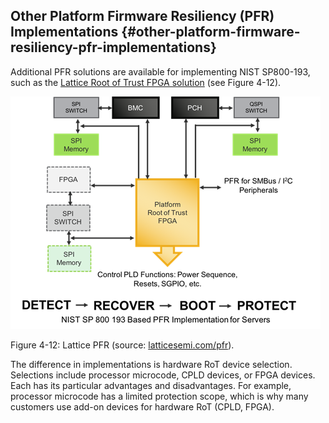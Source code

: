 <!--- @file
  other-platform-firmware-resiliency-pfr-implementations.md for Understanding the UEFI Secure Boot Chain

  Copyright (c) 2019, Intel Corporation. All rights reserved.<BR>

  Redistribution and use in source (original document form) and 'compiled'
  forms (converted to PDF, epub, HTML and other formats) with or without
  modification, are permitted provided that the following conditions are met:

  1) Redistributions of source code (original document form) must retain the
     above copyright notice, this list of conditions and the following
     disclaimer as the first lines of this file unmodified.

  2) Redistributions in compiled form (transformed to other DTDs, converted to
     PDF, epub, HTML and other formats) must reproduce the above copyright
     notice, this list of conditions and the following disclaimer in the
     documentation and/or other materials provided with the distribution.

  THIS DOCUMENTATION IS PROVIDED BY TIANOCORE PROJECT "AS IS" AND ANY EXPRESS OR
  IMPLIED WARRANTIES, INCLUDING, BUT NOT LIMITED TO, THE IMPLIED WARRANTIES OF
  MERCHANTABILITY AND FITNESS FOR A PARTICULAR PURPOSE ARE DISCLAIMED. IN NO
  EVENT SHALL TIANOCORE PROJECT  BE LIABLE FOR ANY DIRECT, INDIRECT, INCIDENTAL,
  SPECIAL, EXEMPLARY, OR CONSEQUENTIAL DAMAGES (INCLUDING, BUT NOT LIMITED TO,
  PROCUREMENT OF SUBSTITUTE GOODS OR SERVICES; LOSS OF USE, DATA, OR PROFITS;
  OR BUSINESS INTERRUPTION) HOWEVER CAUSED AND ON ANY THEORY OF LIABILITY,
  WHETHER IN CONTRACT, STRICT LIABILITY, OR TORT (INCLUDING NEGLIGENCE OR
  OTHERWISE) ARISING IN ANY WAY OUT OF THE USE OF THIS DOCUMENTATION, EVEN IF
  ADVISED OF THE POSSIBILITY OF SUCH DAMAGE.

-->


## Other Platform Firmware Resiliency (PFR) Implementations {#other-platform-firmware-resiliency-pfr-implementations}

Additional PFR solutions are available for implementing NIST SP800-193, such as the [Lattice Root of Trust FPGA solution](http://www.latticesemi.com/pfr) (see Figure 4-12).

![C:\Users\jyao1\Desktop\back\document\Industry\Intel_CPU_Manual\PFR\otherPFR\PRF_BD.png](media/image26.png)

Figure 4-12: Lattice PFR (source: [latticesemi.com/pfr](http://www.latticesemi.com/pfr)).

The difference in implementations is hardware RoT device selection. Selections include processor microcode, CPLD devices, or FPGA devices. Each has its particular advantages and disadvantages. For example, processor microcode has a limited protection scope, which is why many customers use add-on devices for hardware RoT (CPLD, FPGA).